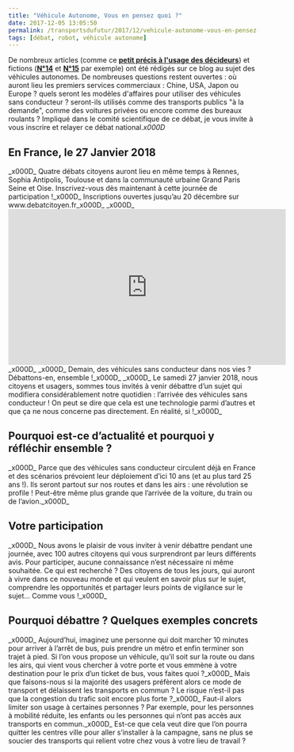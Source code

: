 ```yaml
---
title: "Véhicule Autonome, Vous en pensez quoi ?"
date: 2017-12-05 13:05:50
permalink: /transportsdufutur/2017/12/vehicule-autonome-vous-en-pensez-quoi.html
tags: [débat, robot, véhicule autonome]
---
```


De nombreux articles (comme ce <a href="http://transportsdufutur.ademe.fr/2017/06/vehicules-autonomes-decideurs.html" target="_blank" rel="noopener"><strong>petit précis à l'usage des décideurs</strong></a>) et fictions (<a href="http://transportsdufutur.ademe.fr/2017/03/fiction-congestion-robotisee.html" target="_blank" rel="noopener"><strong>N°14</strong></a> et <a href="http://transportsdufutur.ademe.fr/2017/09/fiction-lautomobile-grand.html" target="_blank" rel="noopener"><strong>N°15</strong></a> par exemple) ont été rédigés sur ce blog au sujet des véhicules autonomes. De nombreuses questions restent ouvertes : où auront lieu les premiers services commerciaux : Chine, USA, Japon ou Europe ? quels seront les modèles d'affaires pour utiliser des véhicules sans conducteur ? seront-ils utilisés comme des transports publics "à la demande", comme des voitures privées ou encore comme des bureaux roulants ? Impliqué dans le comité scientifique de ce débat, je vous invite à vous inscrire et relayer ce débat national._x000D_
<h2>En France, le 27 Janvier 2018</h2>_x000D_
Quatre débats citoyens auront lieu en même temps à Rennes, Sophia Antipolis, Toulouse et dans la communauté urbaine Grand Paris Seine et Oise. Inscrivez-vous dès maintenant à cette journée de participation !_x000D_
Inscriptions ouvertes jusqu’au 20 décembre sur www.debatcitoyen.fr_x000D_
_x000D_
<iframe src="https://www.youtube.com/embed/9LTwj7JLpEU" width="560" height="315" frameborder="0" allowfullscreen="allowfullscreen"></iframe>_x000D_
_x000D_
Demain, des véhicules sans conducteur dans nos vies ? Débattons-en, ensemble !_x000D_
_x000D_
<!--more-->Le samedi 27 janvier 2018, nous citoyens et usagers, sommes tous invités à venir débattre d’un sujet qui modifiera considérablement notre quotidien : l’arrivée des véhicules sans conducteur ! On peut se dire que cela est une technologie parmi d’autres et que ça ne nous concerne pas directement. En réalité, si !_x000D_
<h2>Pourquoi est-ce d’actualité et pourquoi y réfléchir ensemble ?</h2>_x000D_
Parce que des véhicules sans conducteur circulent déjà en France et des scénarios prévoient leur déploiement d’ici 10 ans (et au plus tard 25 ans !). Ils seront partout sur nos routes et dans les airs : une révolution se profile ! Peut-être même plus grande que l’arrivée de la voiture, du train ou de l’avion._x000D_
<h2>Votre participation</h2>_x000D_
Nous avons le plaisir de vous inviter à venir débattre pendant une journée, avec 100 autres citoyens qui vous surprendront par leurs différents avis. Pour participer, aucune connaissance n’est nécessaire ni même souhaitée. Ce qui est recherché ? Des citoyens de tous les jours, qui auront à vivre dans ce nouveau monde et qui veulent en savoir plus sur le sujet, comprendre les opportunités et partager leurs points de vigilance sur le sujet... Comme vous !_x000D_
<h2>Pourquoi débattre ? Quelques exemples concrets</h2>_x000D_
Aujourd’hui, imaginez une personne qui doit marcher 10 minutes pour arriver à l’arrêt de bus, puis prendre un métro et enfin terminer son trajet à pied. Si l’on vous propose un véhicule, qu’il soit sur la route ou dans les airs, qui vient vous chercher à votre porte et vous emmène à votre destination pour le prix d’un ticket de bus, vous faites quoi ?_x000D_
Mais que faisons-nous si la majorité des usagers préfèrent alors ce mode de transport et délaissent les transports en commun ? Le risque n’est-il pas que la congestion du trafic soit encore plus forte ?_x000D_
Faut-il alors limiter son usage à certaines personnes ? Par exemple, pour les personnes à mobilité réduite, les enfants ou les personnes qui n’ont pas accès aux transports en commun._x000D_
Est-ce que cela veut dire que l’on pourra quitter les centres ville pour aller s’installer à la campagne, sans ne plus se soucier des transports qui relient votre chez vous à votre lieu de travail ?
